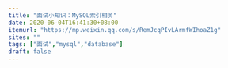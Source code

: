 ```yaml
---
title: "面试小知识：MySQL索引相关"
date: 2020-06-04T16:41:30+08:00
itemurl: "https://mp.weixin.qq.com/s/RemJcqPIvLArmfWIhoaZ1g"
sites: ""
tags: ["面试","mysql","database"]
draft: false
---
```


